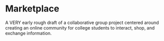 # Marketplace
A VERY early rough draft of a collaborative group project centered around creating an online community for college students to interact, shop, and exchange information.
